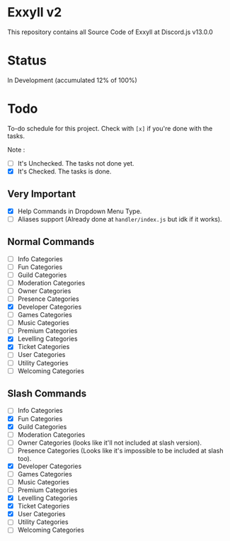 # Exxyll v2

This repository contains all Source Code of Exxyll at Discord.js v13.0.0

# Status

In Development (accumulated 12% of 100%)

# Todo

To-do schedule for this project. Check with `[x]` if you're done with the tasks.

Note :

- [ ] It's Unchecked. The tasks not done yet.
- [x] It's Checked. The tasks is done.

## Very Important

- [x] Help Commands in Dropdown Menu Type.
- [ ] Aliases support (Already done at `handler/index.js` but idk if it works).

## Normal Commands

- [ ] Info Categories
- [ ] Fun Categories
- [ ] Guild Categories
- [ ] Moderation Categories
- [ ] Owner Categories
- [ ] Presence Categories
- [x] Developer Categories
- [ ] Games Categories
- [ ] Music Categories
- [ ] Premium Categories
- [x] Levelling Categories
- [x] Ticket Categories
- [ ] User Categories
- [ ] Utility Categories
- [ ] Welcoming Categories

## Slash Commands

- [ ] Info Categories
- [x] Fun Categories
- [x] Guild Categories
- [ ] Moderation Categories
- [ ] Owner Categories (looks like it'll not included at slash version).
- [ ] Presence Categories (Looks like it's impossible to be included at slash too).
- [x] Developer Categories
- [ ] Games Categories
- [ ] Music Categories
- [ ] Premium Categories
- [x] Levelling Categories
- [x] Ticket Categories
- [x] User Categories
- [ ] Utility Categories
- [ ] Welcoming Categories
